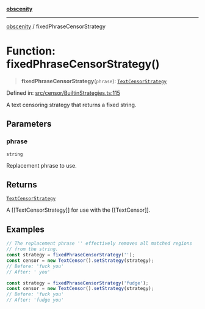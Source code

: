 [**obscenity**](../README.md)

***

[obscenity](../README.md) / fixedPhraseCensorStrategy

# Function: fixedPhraseCensorStrategy()

> **fixedPhraseCensorStrategy**(`phrase`): [`TextCensorStrategy`](../type-aliases/TextCensorStrategy.md)

Defined in: [src/censor/BuiltinStrategies.ts:115](https://github.com/jo3-l/obscenity/blob/907e5d7d34bb29e7d66f262535368ae2d124a8eb/src/censor/BuiltinStrategies.ts#L115)

A text censoring strategy that returns a fixed string.

## Parameters

### phrase

`string`

Replacement phrase to use.

## Returns

[`TextCensorStrategy`](../type-aliases/TextCensorStrategy.md)

A [[TextCensorStrategy]] for use with the [[TextCensor]].

## Examples

```typescript
// The replacement phrase '' effectively removes all matched regions
// from the string.
const strategy = fixedPhraseCensorStrategy('');
const censor = new TextCensor().setStrategy(strategy);
// Before: 'fuck you'
// After: ' you'
```

```typescript
const strategy = fixedPhraseCensorStrategy('fudge');
const censor = new TextCensor().setStrategy(strategy);
// Before: 'fuck you'
// After: 'fudge you'
```
